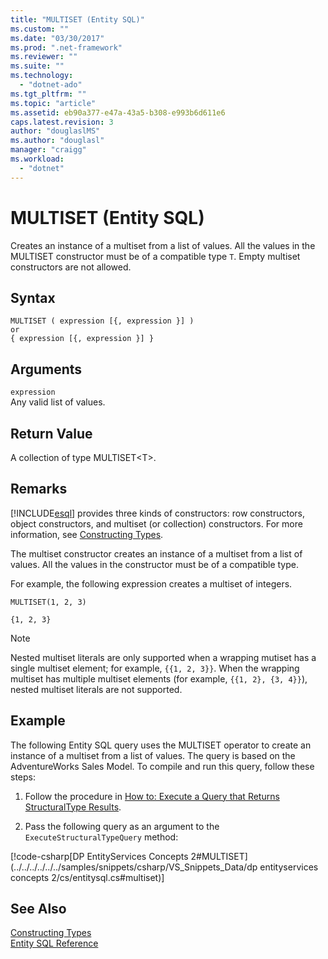 ```yaml
---
title: "MULTISET (Entity SQL)"
ms.custom: ""
ms.date: "03/30/2017"
ms.prod: ".net-framework"
ms.reviewer: ""
ms.suite: ""
ms.technology: 
  - "dotnet-ado"
ms.tgt_pltfrm: ""
ms.topic: "article"
ms.assetid: eb90a377-e47a-43a5-b308-e993b6d611e6
caps.latest.revision: 3
author: "douglaslMS"
ms.author: "douglasl"
manager: "craigg"
ms.workload: 
  - "dotnet"
---
```

# MULTISET (Entity SQL)
Creates an instance of a multiset from a list of values. All the values in the MULTISET constructor must be of a compatible type `T`. Empty multiset constructors are not allowed.  
  
## Syntax  
  
```  
MULTISET ( expression [{, expression }] )  
or  
{ expression [{, expression }] }  
```  
  
## Arguments  
 `expression`  
 Any valid list of values.  
  
## Return Value  
 A collection of type MULTISET\<T>.  
  
## Remarks  
 [!INCLUDE[esql](../../../../../../includes/esql-md.md)] provides three kinds of constructors: row constructors, object constructors, and multiset (or collection) constructors. For more information, see [Constructing Types](../../../../../../docs/framework/data/adonet/ef/language-reference/constructing-types-entity-sql.md).  
  
 The multiset constructor creates an instance of a multiset from a list of values. All the values in the constructor must be of a compatible type.  
  
 For example, the following expression creates a multiset of integers.  
  
 `MULTISET(1, 2, 3)`  
  
 `{1, 2, 3}`  
  
> [!NOTE]
>  Nested multiset literals are only supported when a wrapping mutiset has a single multiset element; for example, `{{1, 2, 3}}`. When the wrapping multiset has multiple multiset elements (for example, `{{1, 2}, {3, 4}}`), nested multiset literals are not supported.  
  
## Example  
 The following Entity SQL query uses the MULTISET operator to create an instance of a multiset from a list of values. The query is based on the AdventureWorks Sales Model. To compile and run this query, follow these steps:  
  
1.  Follow the procedure in [How to: Execute a Query that Returns StructuralType Results](../../../../../../docs/framework/data/adonet/ef/how-to-execute-a-query-that-returns-structuraltype-results.md).  
  
2.  Pass the following query as an argument to the `ExecuteStructuralTypeQuery` method:  
  
 [!code-csharp[DP EntityServices Concepts 2#MULTISET](../../../../../../samples/snippets/csharp/VS_Snippets_Data/dp entityservices concepts 2/cs/entitysql.cs#multiset)]  
  
## See Also  
 [Constructing Types](../../../../../../docs/framework/data/adonet/ef/language-reference/constructing-types-entity-sql.md)  
 [Entity SQL Reference](../../../../../../docs/framework/data/adonet/ef/language-reference/entity-sql-reference.md)
